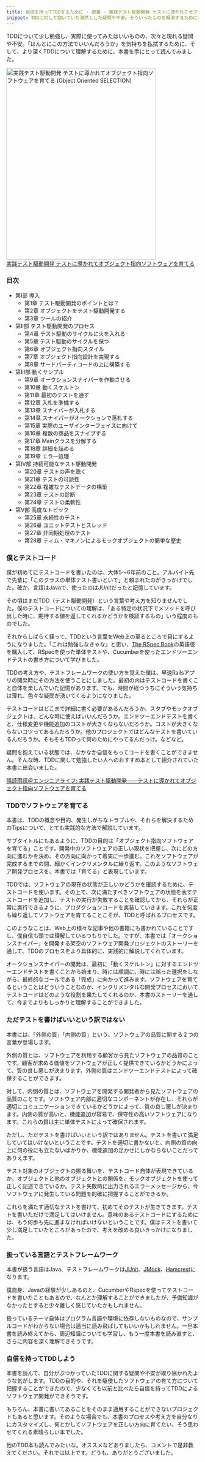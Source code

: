 ```yaml
---
title: 自信を持ってTDDするために - 読書 - 実践テスト駆動開発 テストに導かれてオブジェクト指向ソフトウェアを育てる
snippet: TDDに対して抱いていた漠然とした疑問や不安。そういったものを解消するためにこの本を読んでみました。
---
```


TDDについて少し勉強し、実際に使ってみたはいいものの、次々と現れる疑問や不安。「ほんとにこの方法でいいんだろうか」を気持ちを払拭するために、そして、より深くTDDについて理解するために、本書を手にとって読んでみました。

<a href="http://www.amazon.co.jp/%E5%AE%9F%E8%B7%B5%E3%83%86%E3%82%B9%E3%83%88%E9%A7%86%E5%8B%95%E9%96%8B%E7%99%BA-%E3%83%86%E3%82%B9%E3%83%88%E3%81%AB%E5%B0%8E%E3%81%8B%E3%82%8C%E3%81%A6%E3%82%AA%E3%83%96%E3%82%B8%E3%82%A7%E3%82%AF%E3%83%88%E6%8C%87%E5%90%91%E3%82%BD%E3%83%95%E3%83%88%E3%82%A6%E3%82%A7%E3%82%A2%E3%82%92%E8%82%B2%E3%81%A6%E3%82%8B-Object-Oriented-SELECTION/dp/4798124583%3FSubscriptionId%3D0AVSM5SVKRWTFMG7ZR82%26tag%3Dcreativestylekadoppe-22%26linkCode%3Dxm2%26camp%3D2025%26creative%3D165953%26creativeASIN%3D4798124583" target="_blank" title="実践テスト駆動開発 テストに導かれてオブジェクト指向ソフトウェアを育てる (Object Oriented SELECTION)"><img src="http://ecx.images-amazon.com/images/I/61vSRgWto0L.jpg" width="392" height="500" alt="実践テスト駆動開発 テストに導かれてオブジェクト指向ソフトウェアを育てる (Object Oriented SELECTION)" /><br>実践テスト駆動開発 テストに導かれてオブジェクト指向ソフトウェアを育てる</a>

### 目次

* 第I部 導入
  * 第1章 テスト駆動開発のポイントとは？
  * 第2章 オブジェクトをテスト駆動開発する
  * 第3章 ツールの紹介
* 第II部 テスト駆動開発のプロセス
  * 第4章 テスト駆動のサイクルに火を入れる
  * 第5章 テスト駆動のサイクルを保つ
  * 第6章 オブジェクト指向スタイル
  * 第7章 オブジェクト指向設計を実現する
  * 第8章 サードパーティコードの上に構築する
* 第III部 動くサンプル
  * 第9章 オークションスナイパーを作動させる
  * 第10章 動くスケルトン
  * 第11章 最初のテストを通す
  * 第12章 入札を準備する
  * 第13章 スナイパーが入札する
  * 第14章 スナイパーがオークションで落札する
  * 第15章 実際のユーザインターフェイスに向けて
  * 第16章 複数の商品をスナイプする
  * 第17章 Mainクラスを分解する
  * 第18章 詳細を詰める
  * 第19章 エラー処理
* 第IV部 持続可能なテスト駆動開発
  * 第20章 テストの声を聴く
  * 第21章 テストの可読性
  * 第22章 複雑なテストデータの構築
  * 第23章 テストの診断
  * 第24章 テストの柔軟性
* 第V部 高度なトピック
  * 第25章 永続性のテスト
  * 第26章 ユニットテストとスレッド
  * 第27章 非同期処理のテスト
  * 第28章 ティム・マキノンによるモックオブジェクトの簡単な歴史

### 僕とテストコード

僕が初めてにテストコードを書いたのは、大体5〜6年前のこと。アルバイト先で先輩に「このクラスの単体テスト書いといて」と頼まれたのがきっかけでした。確か、言語はJavaで、使ったのはJUnitだったと記憶しています。

その頃はまだTDD（テスト駆動開発）という言葉や考え方を知りませんでした。僕のテストコードについての理解は、「ある特定の状況下でメソッドを呼び出した時に、期待する値を返してくれるかどうかを検証するもの」いう程度のものでした。

それからしばらく経って、TDDという言葉をWeb上の至るところで目にするようになりました。「これは勉強しなきゃな」と思い、[The RSpec Book](http://pragprog.com/book/achbd/the-rspec-book)の英語版を購入して、RSpecを使った単体テストや、Cucumberを使ったエンドツーエンドテストの書き方について学びました。

TDDの考え方や、テストフレームワークの使い方を覚えた僕は、早速Railsアプリの開発時にその方法を使うことにしました。最初の内はテストコードを書くこと自体を楽しんでいた記憶があります。でも、時間が経つうちにそういう気持ちは薄れ、色々な疑問が湧いてくるようになりました。

テストコードはどこまで詳細に書く必要があるんだろうか。スタブやモックオブジェクトは、どんな時に使えばいいんだろうか。エンドツーエンドテストを書くと、仕様変更や機能追加のコストが大きくならないだろうか。コストが大きくならないコツってあるんだろうか。他のプロジェクトではどんなテストを書いているんだろうか。そもそもTDDって何のためにやってるんだっけ。などなど。

疑問を抱えている状態では、なかなか自信をもってコードを書くことができません。そんな時、TDDに関して勉強したい人へのおすすめ本として紹介されていた本書に出会いました。

[晴読雨読＠エンジニアライフ: 実践テスト駆動開発――テストに導かれてオブジェクト指向ソフトウェアを育てる](http://el.jibun.atmarkit.co.jp/bookshelf/2012/11/post-a409.html)

### TDDでソフトウェアを育てる

本書は、TDDの概念や目的、発生しがちなトラブルや、それらを解決するためのTipsについて、とても実践的な方法で解説しています。

サブタイトルにもあるように、TDDの目的は「オブジェクト指向ソフトウェアを育てる」ことです。開発中のソフトウェアの正しい現状を把握し、次にどの方向に進むかを決め、その方向に向かって着実に一歩進む。これをソフトウェアが完成するまでの間、細かくインクリメンタルに繰り返す。このようなソフトウェア開発プロセスを、本書では「育てる」と表現しています。

TDDでは、ソフトウェアの現在の状態が正しいかどうかを確認するために、テストコードを使います。その上で、次に満たすべきソフトウェアの状態を表すテストコードを追加し、テストの実行が失敗することを確認してから、それらが正常に実行できるように、プロダクションコードを実装していきます。これを何度も繰り返してソフトウェアを育てることこそが、TDDと呼ばれるプロセスです。

このようなことは、Web上の様々な記事や他の書籍にも書かれていることですし、僕自信も頭では理解しているつもりでした。ですが、本書では「オークションスナイパー」を開発する架空のソフトウェア開発プロジェクトのストーリーを通して、TDDのプロセスをより具体的に、実践的に解説してくれています。

オークションスナイパーの開発は、最初に「動くスケルトン」に対するエンドツーエンドテストを書くことから始まり、時には順調に、時には誤った選択をしながら、最終的なゴールである「完成」に向かって進みます。ソフトウェアを育てるということはどういうことなのか、インクリメンタルな開発プロセスにおいてテストコードはどのような役割を果たしてくれるのか、本書のストーリーを通して、今までよりもしっかりと理解することができました。

### ただテストを書けばいいという訳ではない

本書には、「外側の質」「内側の質」という、ソフトウェアの品質に関する２つの言葉が登場します。

外側の質とは、ソフトウェアを利用する顧客から見たソフトウェアの品質のことです。顧客が求める価値をソフトウェアが正しく提供できているかどうかによって、質の良し悪しが決まります。外側の質はエンドツーエンドテストによって確保することができます。

対して、内側の質とは、ソフトウェアを開発する開発者から見たソフトウェアの品質のことです。ソフトウェア内部に適切なコンポーネントが存在し、それらが適切にコミュニケーションできているかどうかによって、質の良し悪しが決まります。内側の質が高いと、機能追加が容易で、保守性の高いソフトウェアになります。これらの質は主に単体テストによって確保されます。

ただし、ただテストを書けばいいという訳ではありません。テストを書いて満足していてはいけないということです。テストを適切に書かないと、内側の質の向上に何の役にも立たないばかりか、機能追加の足かせにしかならないことだってありえます。

テスト対象のオブジェクトの振る舞いを、テストコード自体が表現できているか。オブジェクトと他のオブジェクトとの関係を、モックオブジェクトを使って正しく記述できているか。テスト失敗時に出力されるエラーメッセージから、今ソフトウェアに発生している問題を的確に把握することができるか。

これらを満たす適切なテストを書けて、初めてそのテストが生きてきます。テストを書いただけで満足してはいけません。意味のあるテストコードにするためには、もう何歩も先に進まなければいけないということです。僕はテストを書いて少し満足していたところがあったので、考えを改める良いきっかけになりました。

### 扱っている言語とテストフレームワーク

本書が扱う言語はJava、テストフレームワークは[JUnit](http://junit.org/)、[JMock](http://jmock.org/index.html)、[Hamcrest](https://code.google.com/p/hamcrest/)になります。

僕自身、Javaの経験が少しあるのと、CucumberやRspecを使ってテストコードを書いたこともあるので、なんとか理解することができましたが、予備知識がなかったとすると少々難しく感じていたかもしれません。

扱っているテーマ自体はプログラム言語や環境に依存しないものなので、サンプルコードがわからない場合は適当に読み飛ばしてもいいかもしれません。一旦本書を読み終えてから、周辺知識についても学習し、もう一度本書を読み直すと、さらに内容を深く理解できそうです。

### 自信を持ってTDDしよう

本書を読んで、自分がぶつかっていたTDDに関する疑問や不安が取り除かれたような気がします。TDDの目的や、それを駆使したソフトウェアの育て方について把握することができたので、少なくても以前と比べたら自信を持ってTDDによるソフトウェア開発ができそうです。

もちろん、本書に書いてあることをそのまま適用することができないプロジェクトもあると思います。そのような場合でも、本書のプロセスや考え方を自分なりにカスタマイズし、何とかしてソフトウェアを正しい方向に育てたい、そう思わせてくれる素晴らしい本でした。

他のTDD本も読んでみたいな。オススメなどありましたら、コメントで是非教えてください。それでは以上です。どうも、ありがとうございました。
